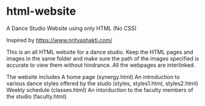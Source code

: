 # html-website
A Dance Studio Website using only HTML (No CSS)

Inspired by https://www.nrityashakti.com/

This is an all HTML website for a dance studio. Keep the HTML pages and images in the same folder and make sure the path of the images specified is accurate to view them without hindrance. All the webpages are interlinked.

The website includes 
A home page (synergy.html) 
An introduction to various dance styles offered by the studo (styles, styles1.html, styles2.html)
Weekly schedule (classes.html)
An intorduction to the faculty members of the studio (faculty.html)
